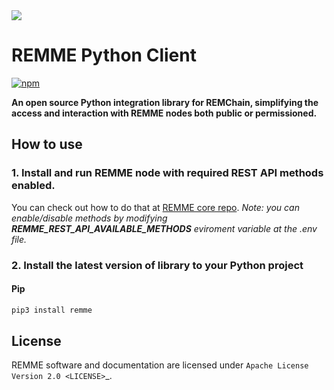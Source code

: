 <img src="https://avatars1.githubusercontent.com/u/29229038" />

REMME Python Client
==========
[![npm](https://img.shields.io/npm/dm/remme.svg)](https://pypi.org/project/remme)

**An open source Python integration library for REMChain, simplifying the access and interaction with REMME nodes both public or permissioned.**

## How to use
### 1. Install and run REMME node with required REST API methods  enabled.
You can check out how to do that at [REMME core repo](https://github.com/Remmeauth/remme-core/).
*Note: you can enable/disable methods by modifying **REMME_REST_API_AVAILABLE_METHODS** eviroment variable at the .env file.*

### 2. Install the latest version of library to your Python project
#### Pip

```bash
pip3 install remme
```



## License

REMME software and documentation are licensed under `Apache License Version 2.0 <LICENSE>`_.

